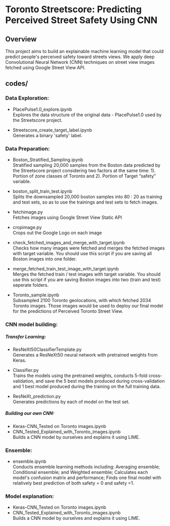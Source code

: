 # Toronto Streetscore: Predicting Perceived Street Safety Using CNN

## Overview
This project aims to build an explainable machine learning model that could predict people's perceived safety toward streets views.
We apply deep Convolutional Neural Network (CNN) techniques on street view images fetched using Google Street View API.


## codes/    

### Data Exploration:
* PlacePulse1.0_explore.ipynb   
Explores the data structure of the original data - PlacePulse1.0 used by the Streetscore project. 

* Streetscore_create_target_label.ipynb  
Generates a binary 'safety' label.
 
### Data Preparation:
* Boston_Stratified_Sampling.ipynb  
Stratified sampling 20,000 samples from the Boston data predicted by the Streetscore project considering two factors at the same time: 1). Portion of zone classes of Toronto and 2). Portion of Target “safety” variable.

* boston_split_train_test.ipynb  
Splits the downsampled 20,000 boston samples into 80 : 20 as training and test sets, so as to use the trainings and test sets to fetch images.

* fetchimage.py  
Fetches images using Google Street View Static API

*  cropimage.py  
Crops out the Google Logo on each image

*  check_fetched_images_and_merge_with_target.ipynb  
Checks how many images were fetched and merges the fetched images with target variable. You should use this script if you are saving all Boston images into one folder. 

*  merge_fetched_train_test_image_with_target.ipynb  
Merges the fetched train / test images with target variable. You should use this script if you are saving Boston images into two  (train and test) seperate folders. 

*  Toronto_sample.ipynb  
Subsampled 2100 Toronto geolocations, with which fetched 2034 Toronto images. Those images would be used to deploy our final model for the predictions of Perceived Toronto Street View. 

### CNN model building:

##### Transfer Learning: 

*  ResNeXt50ClassifierTemplate.py  
Generates a ResNeXt50 neural network with pretrained weights from Keras.

*  Classifier.py  
Trains the models using the pretrained weights, conducts 5-fold cross-validation, and save the 5 best models produced during cross-validation and 1 best model produced during the training on the full training data. 

*  ResNeXt_prediction.py  
Generates predictions by each of model on the test set. 

##### Building our own CNN: 

*  Keras-CNN_Tested on Toronto images.ipynb  
*  CNN_Tested_Explained_with_Toronto_images.ipynb  
Builds a CNN model by ourselves and explains it using LIME.

### Ensemble:
*  ensemble.ipynb  
Conducts ensemble learning methods including: Averaging ensemble; Conditional ensemble; and Weighted ensemble; Calculates each model's confusion matrix and performance;  Finds one final model with relatively best prediction of both safety = 0 and safety =1.
 
### Model explanation:
*  Keras-CNN_Tested on Toronto images.ipynb 
*  CNN_Tested_Explained_with_Toronto_images.ipynb  
Builds a CNN model by ourselves and explains it using LIME.

